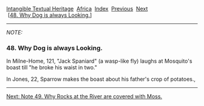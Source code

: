 [Intangible Textual Heritage](../../index)  [Africa](../index) 
[Index](index)  [Previous](jas047n)  [Next](jas049n)   
 \[[48. Why Dog is always Looking.](jas048)\]

------------------------------------------------------------------------

*NOTE:* 

### 48. Why Dog is always Looking.

In Milne-Home, 121, "Jack Spaniard" (a wasp-like fly) laughs at
Mosquito's boast till "he broke his waist in two."

In Jones, 22, Sparrow makes the boast about his father's crop of
potatoes.,

------------------------------------------------------------------------

[Next: Note 49. Why Rocks at the River are covered with Moss.](jas049n)
